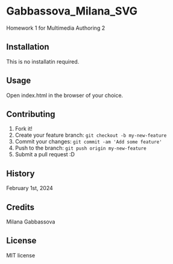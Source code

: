 # Gabbassova_Milana_SVG
Homework 1 for Multimedia Authoring 2

## Installation
This is no installatin required.

## Usage
Open index.html in the browser of your choice.

## Contributing
1. Fork it!
2. Create your feature branch: `git checkout -b my-new-feature`
3. Commit your changes: `git commit -am 'Add some feature'`
4. Push to the branch: `git push origin my-new-feature`
5. Submit a pull request :D

## History
February 1st, 2024

## Credits
Milana Gabbassova

## License
MIT license